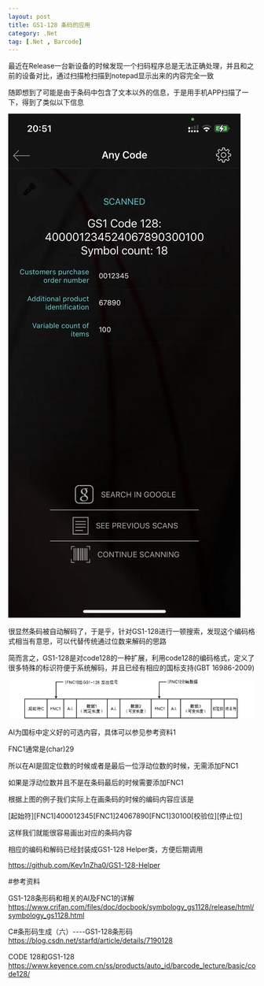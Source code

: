 ```yaml
---
layout: post
title: GS1-128 条码的应用 
category: .Net
tag: [.Net , Barcode]
---
```


最近在Release一台新设备的时候发现一个扫码程序总是无法正确处理，并且和之前的设备对比，通过扫描枪扫描到notepad显示出来的内容完全一致

随即想到了可能是由于条码中包含了文本以外的信息，于是用手机APP扫描了一下，得到了类似以下信息

![](/images/images/20210615/iPhone.jpg)

很显然条码被自动解码了，于是乎，针对GS1-128进行一顿搜索，发现这个编码格式相当有意思，可以代替传统通过位数来解码的思路

简而言之，GS1-128是对code128的一种扩展，利用code128的编码格式，定义了很多特殊的标识符便于系统解码，并且已经有相应的国标支持(GBT 16986-2009)

![](/images/images/20210615/GS1128Format.jpg)

AI为国标中定义好的可选内容，具体可以参见参考资料1

FNC1通常是(char)29

所以在AI是固定位数的时候或者是最后一位浮动位数的时候，无需添加FNC1

如果是浮动位数并且不是在条码最后的时候需要添加FNC1


根据上图的例子我们实际上在画条码的时候的编码内容应该是

[起始符][FNC1]400012345[FNC1]24067890[FNC1]30100[校验位][停止位]

这样我们就能很容易画出对应的条码内容

相应的编码和解码已经封装成GS1-128 Helper类，方便后期调用

https://github.com/Kev1nZha0/GS1-128-Helper


#参考资料

GS1-128条形码和相关的AI及FNC1的详解
https://www.crifan.com/files/doc/docbook/symbology_gs1128/release/html/symbology_gs1128.html

C#条形码生成（六）----GS1-128条形码
https://blog.csdn.net/starfd/article/details/7190128

CODE 128和GS1-128
https://www.keyence.com.cn/ss/products/auto_id/barcode_lecture/basic/code128/